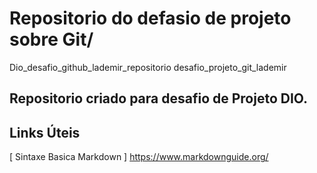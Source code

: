 # Repositorio do defasio de projeto sobre Git/
Dio_desafio_github_lademir_repositorio
desafio_projeto_git_lademir


## Repositorio criado para desafio de Projeto DIO. ##

## Links Úteis
[ Sintaxe Basica Markdown ] https://www.markdownguide.org/
